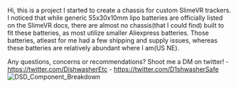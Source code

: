 Hi, this is a project I started to create a chassis for custom SlimeVR trackers. I noticed that while generic 55x30x10mm lipo batteries are officially listed on the SlimeVR docs, there are almost no chassis(that I could find) built to fit these batteries, as most utilize smaller Aliexpress batteries. Those batteries, atleast for me had a few shipping and supply issues, whereas these batteries are relatively abundant where I am(US NE).

Any questions, concerns or recommendations? Shoot me a DM on twitter! - https://twitter.com/DishwasherEtc - https://twitter.com/D1shwasherSafe
![DSD_Component_Breakdown](https://github.com/D1shwasherSafe/Better-Worse-Trackers/assets/156151647/7e43af12-5f5d-4802-b1be-6a4394140108)
